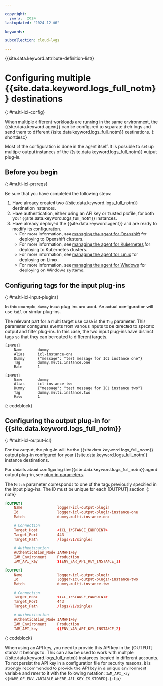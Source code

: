 ```yaml
---

copyright:
  years:  2024
lastupdated: "2024-12-06"

keywords:

subcollection: cloud-logs

---
```


{{site.data.keyword.attribute-definition-list}}


# Configuring multiple {{site.data.keyword.logs_full_notm}} destinations
{: #multi-icl-config}

When multiple different workloads are running in the same environment, the {{site.data.keyword.agent}} can be configured to separate their logs and send them to different {{site.data.keyword.logs_full_notm}} destinations.
{: shortdesc}

Most of the configuration is done in the agent itself.
It is possible to set up multiple output instances of the {{site.data.keyword.logs_full_notm}} output plug-in.

## Before you begin
{: #multi-icl-prereqs}

Be sure that you have completed the following steps:

1. Have already created two {{site.data.keyword.logs_full_notm}} destination instances.
2. Have authentication, either using an API key or trusted profile, for both your {{site.data.keyword.logs_full_notm}} instances.
3. Have already deployed the {{site.data.keyword.agent}} and are ready to modify its configuration.
   - For more information, see [managing the agent for Openshift](/docs/cloud-logs?topic=cloud-logs-agent-openshift) for deploying to Openshift clusters.
   - For more information, see [managing the agent for Kubernetes](/docs/cloud-logs?topic=cloud-logs-agent-std-cluster) for deploying to Kubernetes clusters.
   - For more information, see [managing the agent for Linux](/docs/cloud-logs?topic=cloud-logs-agent-linux) for deploying on Linux.
   - For more information, see [managing the agent for Windows](/docs/cloud-logs?topic=cloud-logs-agent-windows) for deploying on Windows systems.


## Configuring tags for the input plug-ins
{: #multi-icl-input-plugins}

In this example, `dummy` input plug-ins are used. An actual configuration will use `tail` or similar plug-ins.

The relevant part for a multi target use case is the `Tag` parameter.
This parameter configures events from various inputs to be directed to specific output and filter plug-ins.
In this case, the two input plug-ins have distinct tags so that they can be routed to different targets.

```text
[INPUT]
    Name       dummy
    Alias      icl-instance-one
    Dummy      {"message": "test message for ICL instance one"}
    Tag        dummy.multi.instance.one
    Rate       1

[INPUT]
    Name       dummy
    Alias      icl-instance-two
    Dummy      {"message": "test message for ICL instance two"}
    Tag        dummy.multi.instance.two
    Rate       1
```
{: codeblock}

## Configuring the output plug-in for {{site.data.keyword.logs_full_notm}}
{: #multi-icl-output-icl}

For the output, the plug-in will be the {{site.data.keyword.logs_full_notm}} output plug-in configured for your {{site.data.keyword.logs_full_notm}} instance destinations.

For details about configuring the {{site.data.keyword.logs_full_notm}} agent output plug-in, see [plug-in parameters](/docs/cloud-logs?topic=cloud-logs-agent-plugin-parameters).

The `Match` parameter corresponds to one of the tags previously specified in the input plug-ins. The ID must be unique for each [OUTPUT] section.
{: note}

```conf
[OUTPUT]
    Name                logger-icl-output-plugin
    Id                  logger-icl-output-plugin-instance-one
    Match               dummy.multi.instance.one

    # Connection
    Target_Host         <ICL_INSTANCE_ENDPOINT>
    Target_Port         443
    Target_Path         /logs/v1/singles

    # Authentication
    Authentication_Mode IAMAPIKey
    IAM_Environment     Production
    IAM_API_key         ${ENV_VAR_API_KEY_INSTANCE_1}

[OUTPUT]
    Name                logger-icl-output-plugin
    Id                  logger-icl-output-plugin-instance-two
    Match               dummy.multi.instance.two

    # Connection
    Target_Host         <ICL_INSTANCE_ENDPOINT>
    Target_Port         443
    Target_Path         /logs/v1/singles

    # Authentication
    Authentication_Mode IAMAPIKey
    IAM_Environment     Production
    IAM_API_key         ${ENV_VAR_API_KEY_INSTANCE_2}
```
{: codeblock}

When using an API key, you need to provide this API key in the [OUTPUT] stanza it belongs to.
This can also be used to work with multiple {{site.data.keyword.logs_full_notm}} instances located in different accounts.
To not persist the API key in a configuration file for security reasons, it is strongly recommended to provide the API key in a unique environment variable and refer to it with the following notation: `IAM_API_key ${NAME_OF_ENV_VARIABLE_WHERE_API_KEY_IS_STORED}`.
{: tip}
